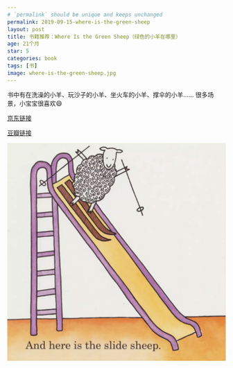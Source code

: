 ```yaml
---
# `permalink` should be unique and keeps unchanged
permalink: 2019-09-15-where-is-the-green-sheep
layout: post
title: 书籍推荐：Where Is the Green Sheep（绿色的小羊在哪里）
age: 21个月
star: 5
categories: book
tags: [书]
image: where-is-the-green-sheep.jpg
---
```


书中有在洗澡的小羊、玩沙子的小羊、坐火车的小羊、撑伞的小羊……
很多场景，小宝宝很喜欢😄


[京东链接](https://union-click.jd.com/jdc?e=&p=AyIGZRtTHAMaBVYTWRIyEgVUGloUAhIOVRJfJUZNXwtEa0xHV0YXEEULWldTCQQHCllHGAdFBwtEQkQBBRxNVlQYBUkeTVxNCRNLGEF6RwtVGVoUAxMHVRJbHAYiV1BjWg9dZFEwSyEPHEkDLF0eD1JoUVkXaxQyEgZUGFsTAhUDXStrFQUiVTvD7aPat7ZJz%2FGa15qQZRprFQYUAVIZWhQCFAFRGmsSAhs3A08eUUNLWQpNayUyETdlK1slASJFOx0JR1AaD1EeDB0DEAJQHQ4cUBEBUBxdRgsaAFFPUkUKIgVUGl8c)

[豆瓣链接](https://book.douban.com/subject/25734241/)


![内容](/assets/img/where-is-the-green-sheep-2.jpg)



<!--
英文原版
 -->






